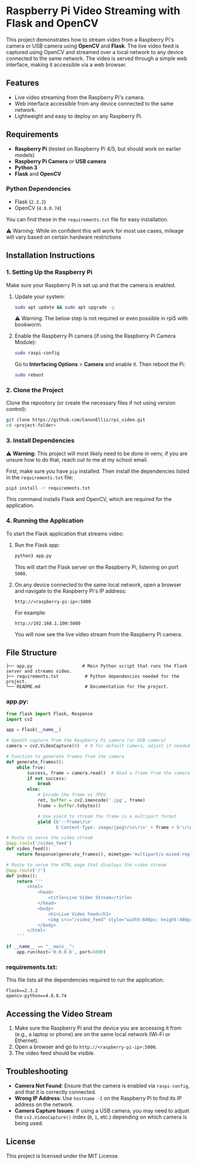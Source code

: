 # **Raspberry Pi Video Streaming with Flask and OpenCV**

This project demonstrates how to stream video from a Raspberry Pi's camera or USB camera using **OpenCV** and **Flask**. The live video feed is captured using OpenCV and streamed over a local network to any device connected to the same network. The video is served through a simple web interface, making it accessible via a web browser.

## **Features**
- Live video streaming from the Raspberry Pi's camera.
- Web interface accessible from any device connected to the same network.
- Lightweight and easy to deploy on any Raspberry Pi.

## **Requirements**

- **Raspberry Pi** (tested on Raspberry Pi 4/5, but should work on earlier models)
- **Raspberry Pi Camera** or **USB camera**
- **Python 3**
- **Flask** and **OpenCV**

### **Python Dependencies**
- Flask (`2.3.2`)
- OpenCV (`4.8.0.74`)

You can find these in the `requirements.txt` file for easy installation.

⚠️ Warning: While im confident this will work for most use cases, mileage will vary based on certain hardware restrictions 

## **Installation Instructions**

### **1. Setting Up the Raspberry Pi**

Make sure your Raspberry Pi is set up and that the camera is enabled.

1. Update your system:
   ```bash
   sudo apt update && sudo apt upgrade -y
   ```

   ⚠️ Warning: The below step is not required or even possible in rpi5 with bookworm. 
2. Enable the Raspberry Pi camera (if using the Raspberry Pi Camera Module):
   ```bash
   sudo raspi-config
   ```
   Go to **Interfacing Options** > **Camera** and enable it. Then reboot the Pi:
   ```bash
   sudo reboot
   ```

### **2. Clone the Project**

Clone the repository (or create the necessary files if not using version control):
```bash
git clone https://github.com/CanonEllis/rpi_video.git
cd <project-folder>
```

### **3. Install Dependencies**
⚠️ **Warning:** This project will most likely need to be done in venv, if you are unsure how to do that, reach out to me at my school email. 

First, make sure you have `pip` installed. Then install the dependencies listed in the `requirements.txt` file:
```bash
pip3 install -r requirements.txt
```

This command installs Flask and OpenCV, which are required for the application.

### **4. Running the Application**

To start the Flask application that streams video:

1. Run the Flask app:
   ```bash
   python3 app.py
   ```

   This will start the Flask server on the Raspberry Pi, listening on port `5000`.

2. On any device connected to the same local network, open a browser and navigate to the Raspberry Pi's IP address:
   ```
   http://<raspberry-pi-ip>:5000
   ```

   For example:
   ```
   http://192.168.1.100:5000
   ```

   You will now see the live video stream from the Raspberry Pi camera.

## **File Structure**

```
├── app.py                   # Main Python script that runs the Flask server and streams video.
├── requirements.txt          # Python dependencies needed for the project.
└── README.md                 # Documentation for the project.
```

### **app.py**:

```python
from flask import Flask, Response
import cv2

app = Flask(__name__)

# OpenCV capture from the Raspberry Pi camera (or USB camera)
camera = cv2.VideoCapture(0)  # 0 for default camera, adjust if needed

# Function to generate frames from the camera
def generate_frames():
    while True:
        success, frame = camera.read()  # Read a frame from the camera
        if not success:
            break
        else:
            # Encode the frame as JPEG
            ret, buffer = cv2.imencode('.jpg', frame)
            frame = buffer.tobytes()

            # Use yield to stream the frame in a multipart format
            yield (b'--frame\r\n'
                   b'Content-Type: image/jpeg\r\n\r\n' + frame + b'\r\n')

# Route to serve the video stream
@app.route('/video_feed')
def video_feed():
    return Response(generate_frames(), mimetype='multipart/x-mixed-replace; boundary=frame')

# Route to serve the HTML page that displays the video stream
@app.route('/')
def index():
    return '''
        <html>
            <head>
                <title>Live Video Stream</title>
            </head>
            <body>
                <h1>Live Video Feed</h1>
                <img src="/video_feed" style="width:640px; height:480px;">
            </body>
        </html>
    '''

if __name__ == "__main__":
    app.run(host='0.0.0.0', port=5000)
```

### **requirements.txt**:
This file lists all the dependencies required to run the application:
```
Flask==2.3.2
opencv-python==4.8.0.74
```

## **Accessing the Video Stream**

1. Make sure the Raspberry Pi and the device you are accessing it from (e.g., a laptop or phone) are on the same local network (Wi-Fi or Ethernet).
2. Open a browser and go to `http://<raspberry-pi-ip>:5000`.
3. The video feed should be visible.

## **Troubleshooting**

- **Camera Not Found**: Ensure that the camera is enabled via `raspi-config`, and that it is correctly connected.
- **Wrong IP Address**: Use `hostname -I` on the Raspberry Pi to find its IP address on the network.
- **Camera Capture Issues**: If using a USB camera, you may need to adjust the `cv2.VideoCapture()` index (`0`, `1`, etc.) depending on which camera is being used.

## **License**

This project is licensed under the MIT License.
